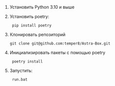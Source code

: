 1. Установить Python 3.10 и выше

2. Установить poetry:
   
   ```
    pip install poetry
   ```

3. Клонировать репозиторий
   
   ```
   git clone git@github.com:temper8/Astra-Box.git
   ```

4. Инициализировать пакеты с помощью poetry
   
   ```
    poetry install
   ```

5. Запустить:
   
   ```
    run.bat
   ```
